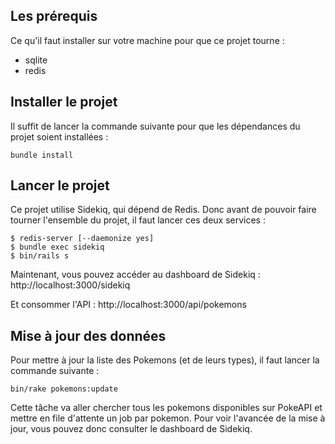 ## Les prérequis

Ce qu'il faut installer sur votre machine pour que ce projet tourne :

- sqlite
- redis

## Installer le projet

Il suffit de lancer la commande suivante pour que les dépendances du projet
soient installées :

```
bundle install
```

## Lancer le projet

Ce projet utilise Sidekiq, qui dépend de Redis. Donc avant de pouvoir faire
tourner l'ensemble du projet, il faut lancer ces deux services :

```
$ redis-server [--daemonize yes]
$ bundle exec sidekiq
$ bin/rails s
```

Maintenant, vous pouvez accéder au dashboard de Sidekiq :
http://localhost:3000/sidekiq

Et consommer l'API : http://localhost:3000/api/pokemons

## Mise à jour des données

Pour mettre à jour la liste des Pokemons (et de leurs types), il faut lancer la
commande suivante :

```
bin/rake pokemons:update
```

Cette tâche va aller chercher tous les pokemons disponibles sur PokeAPI et
mettre en file d'attente un job par pokemon. Pour voir l'avancée de la mise à
jour, vous pouvez donc consulter le dashboard de Sidekiq.
